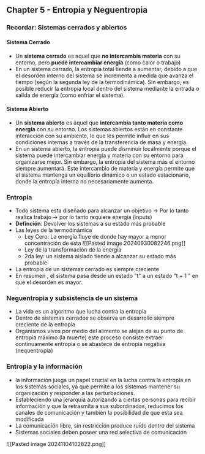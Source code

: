 ## Chapter 5 - Entropia y Neguentropia
### Recordar: Sistemas cerrados y abiertos
#### Sistema Cerrado
+ Un **sistema cerrado** es aquel que **no intercambia materia** con su entorno, pero **puede intercambiar energía** (como calor o trabajo)
+ En un sistema cerrado, la entropía total tiende a aumentar, debido a que el desorden interno del sistema se incrementa a medida que avanza el tiempo (según la segunda ley de la termodinámica). Sin embargo, es posible reducir la entropía local dentro del sistema mediante la entrada o salida de energía (como enfriar el sistema).

#### Sistema Abierto
+ Un **sistema abierto** es aquel que **intercambia tanto materia como energía** con su entorno. Los sistemas abiertos están en constante interacción con su ambiente, lo que les permite influir en sus condiciones internas a través de la transferencia de masa y energía.
+ En un sistema abierto, la entropía puede disminuir localmente porque el sistema puede intercambiar energía y materia con su entorno para organizarse mejor. Sin embargo, la entropía del sistema más el entorno siempre aumentará. Este intercambio de materia y energía permite que el sistema mantenga un equilibrio dinámico o un estado estacionario, donde la entropía interna no necesariamente aumenta.
### Entropia
+ Todo sistema esta diseñado para alcanzar un objetivo -> Por lo tanto realiza trabajo -> por lo tanto requiere energía (inputs)
+ **Definción**: Devolver los sistemas a su estado más probable
+ Las leyes de la termodinámica
	+ Ley Cero: La energía fluye de donde hay mayor a menor concentración de esta
	![[Pasted image 20240930082246.png]]
	+ Ley de la transformación de la energía
	+ 2da ley: un sistema aislado tiende a alcanzar su estado más probable
+ La entropia de un sistemas cerrado es siempre creciente
+ En resumen , el sistema pasa desde un estado "t" a un estado "t + 1 " en que el desorden es mayor.

### Neguentropia y subsistencia de un sistema
+ La vida es un algoritmo que lucha contra la entropia
+ Dentro de sistemas cerrados se observa un desarrollo siempre creciente de la entropia
+ Organismos vivos por medio del alimento se alejan de su punto de entropia máximo (la muerte) este proceso consiste extraer continuamente entropia o se abastece de entropia negativa (nequentropia)
### Entropia y la información
+ la información juega un papel crucial en la lucha contra la entropía en los sistemas sociales, ya que permite a los sistemas mantener su organización y responder a las perturbaciones.
+ Estableciendo una jerarquia autorizando a ciertas personas para recibir información y que la retrasmita a sus subordinados, reducimos los canales de comunicación y también la posibilidad de que esta sea modificada
+ La comunicación libre, sin restricción produce ruido dentro del sistema
+ Sistemas sociales deben poseer una red selectiva de comunicación

![[Pasted image 20241104102822.png]]
